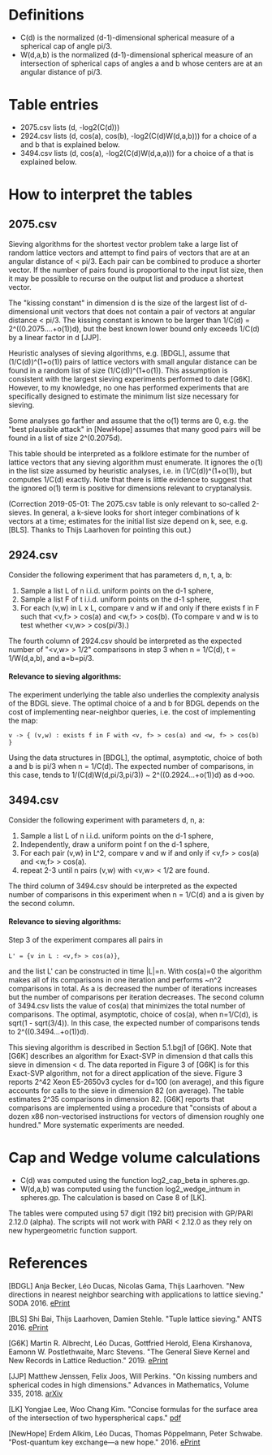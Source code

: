 # Definitions
- C(d) is the normalized (d-1)-dimensional spherical measure of a spherical cap of angle pi/3.
- W(d,a,b) is the normalized (d-1)-dimensional spherical measure
of an intersection of spherical caps of angles a and b whose
centers are at an angular distance of pi/3.

# Table entries
- 2075.csv lists (d, -log2(C(d)))
- 2924.csv lists (d, cos(a), cos(b), -log2(C(d)W(d,a,b))) for a choice of a and b that is explained below.
- 3494.csv lists (d, cos(a), -log2(C(d)W(d,a,a))) for a choice of a that is explained below.

# How to interpret the tables

## 2075.csv
Sieving algorithms for the shortest vector problem take a large list of random
lattice vectors and attempt to find pairs of vectors that are at an angular
distance of < pi/3.  Each pair can be combined to produce a shorter
vector. If the number of pairs found is proportional to the input list size,
then it may be possible to recurse on the output list and produce a shortest vector.

The "kissing constant" in dimension d is the size of the largest list of
d-dimensional unit vectors that does not contain a pair of vectors at angular
distance < pi/3. The kissing constant is known to be larger than 1/C(d) =
2^((0.2075....+o(1))d), but the best known lower bound only exceeds 1/C(d) by a
linear factor in d [JJP].

Heuristic analyses of sieving algorithms, e.g. [BDGL], assume that
(1/C(d))^(1+o(1)) pairs of lattice vectors with small angular distance can be
found in a random list of size (1/C(d))^(1+o(1)). This assumption is consistent
with the largest sieving experiments performed to date [G6K]. However, to my
knowledge, no one has performed experiments that are specifically designed to
estimate the minimum list size necessary for sieving.

Some analyses go farther and assume that the o(1) terms are 0, e.g. the
"best plausible attack" in [NewHope] assumes that many good pairs will be
found in a list of size 2^(0.2075d).

This table should be interpreted as a folklore estimate for the number of
lattice vectors that any sieving algorithm must enumerate. It ignores the
o(1) in the list size assumed by heuristic analyses, i.e. in (1/C(d))^(1+o(1)),
but computes 1/C(d) exactly. Note that there is little evidence to suggest that
the ignored o(1) term is positive for dimensions relevant to cryptanalysis.

(Correction 2019-05-01: The 2075.csv table is only relevant to so-called 2-sieves.
In general, a k-sieve looks for short integer combinations of k vectors
at a time; estimates for the initial list size depend on k, see, e.g. [BLS].
Thanks to Thijs Laarhoven for pointing this out.)

## 2924.csv
Consider the following experiment that has parameters d, n, t, a, b:
1. Sample a list L of n i.i.d. uniform points on the d-1 sphere,
2. Sample a list F of t i.i.d. uniform points on the d-1 sphere,
3. For each (v,w) in L x L, compare v and w if and only if there exists
f in F such that <v,f> > cos(a)  and  <w,f> > cos(b). (To compare v
and w is to test whether <v,w> > cos(pi/3).)

The fourth column of 2924.csv should be interpreted as the expected number of
"<v,w> > 1/2" comparisons in step 3 when n = 1/C(d), t = 1/W(d,a,b), and a=b=pi/3.

#### Relevance to sieving algorithms:

The experiment underlying the table also underlies the complexity analysis of
the BDGL sieve. The optimal choice of a and b for BDGL depends
on the cost of implementing near-neighbor queries, i.e. the cost
of implementing the map:

  `v -> { (v,w) : exists f in F with <v, f> > cos(a) and <w, f> > cos(b) }`

Using the data structures in [BDGL], the optimal, asymptotic,
choice of both a and b is pi/3 when n = 1/C(d). The expected number
of comparisons, in this case, tends to
1/(C(d)W(d,pi/3,pi/3)) ~ 2^((0.2924...+o(1))d) as d->oo.

## 3494.csv
Consider the following experiment with parameters d, n, a:
1. Sample a list L of n i.i.d. uniform points on the d-1 sphere,
2. Independently, draw a uniform point f on the d-1 sphere,
3. For each pair (v,w) in L^2, compare v and w if and only if
   <v,f> > cos(a)   and   <w,f> > cos(a).
4. repeat 2-3 until n pairs (v,w) with <v,w> < 1/2 are found.

The third column of 3494.csv should be interpreted as the expected number of
comparisons in this experiment when n = 1/C(d) and a is given by
the second column.

#### Relevance to sieving algorithms:

Step 3 of the experiment compares all pairs in

`L' = {v in L : <v,f> > cos(a)}`,

and the list L' can be constructed in time |L|=n.
With cos(a)=0 the algorithm makes all of its comparisons in one iteration and
performs ~n^2 comparisons in total. As a is decreased the number of iterations
increases but the number of comparisons per iteration decreases. The second
column of 3494.csv lists the value of cos(a) that minimizes the
total number of comparisons. The optimal, asymptotic, choice of cos(a), when
n=1/C(d), is sqrt(1 - sqrt(3/4)). In this case, the expected number of
comparisons tends to 2^((0.3494...+o(1))d).

This sieving algorithm is described in Section 5.1.bgj1 of
[G6K]. Note that [G6K] describes an algorithm for Exact-SVP in
dimension d that calls this sieve in dimension < d. The data
reported in Figure 3 of [G6K] is for this Exact-SVP algorithm,
not for a direct application of the sieve. Figure 3 reports 2^42
Xeon E5-2650v3 cycles for d=100 (on average), and this figure accounts
for calls to the sieve in dimension 82 (on average). The table
estimates 2^35 comparisons in dimension 82. [G6K] reports that
comparisons are implemented using a procedure that "consists of
about a dozen x86 non-vectorised instructions for vectors of
dimension roughly one hundred." More systematic experiments are
needed.


# Cap and Wedge volume calculations

- C(d) was computed using the function log2_cap_beta in spheres.gp.
- W(d,a,b) was computed using the function log2_wedge_intnum in spheres.gp.
The calculation is based on Case 8 of [LK].

The tables were computed using 57 digit (192 bit) precision with
GP/PARI 2.12.0 (alpha). The scripts will not work with PARI <
2.12.0 as they rely on new hypergeometric function support.


# References

[BDGL] Anja Becker, Léo Ducas, Nicolas Gama, Thijs Laarhoven.
"New directions in nearest neighbor searching with applications
to lattice sieving." SODA 2016.
[ePrint](https://eprint.iacr.org/2015/1128)

[BLS] Shi Bai, Thijs Laarhoven, Damien Stehle.
"Tuple lattice sieving." ANTS 2016.
[ePrint](https://eprint.iacr.org/2016/713)

[G6K]
Martin R. Albrecht, Léo Ducas, Gottfried Herold, Elena
Kirshanova, Eamonn W. Postlethwaite, Marc Stevens.
"The General Sieve Kernel and New Records in Lattice Reduction."
2019.
 [ePrint](https://eprint.iacr.org/2019/089)

[JJP] Matthew Jenssen, Felix Joos, Will Perkins.
"On kissing numbers and spherical codes in high dimensions."
Advances in Mathematics, Volume 335, 2018.
[arXiv](https://arxiv.org/abs/1803.02702)

[LK] Yongjae Lee, Woo Chang Kim. "Concise formulas for the surface area of the
intersection of two hyperspherical caps." [pdf](https://ie.kaist.ac.kr/uploads/professor/tech_file/Concise+Formulas+for+the+Surface+Area+of+the+Intersection+of+Two+Hyperspherical+Caps.pdf)

[NewHope] Erdem Alkim, Léo Ducas, Thomas Pöppelmann, Peter Schwabe.
  "Post-quantum key exchange—a new hope." 2016. [ePrint](https://eprint.iacr.org/2015/1092)

